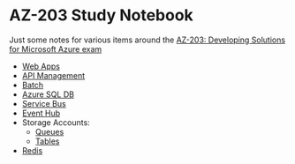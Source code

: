 # AZ-203 Study Notebook

Just some notes for various items around the
[AZ-203: Developing Solutions for Microsoft Azure exam](https://docs.microsoft.com/en-au/learn/certifications/exams/az-203?wt.mc_id=learningredirect_certs-web-wwl)

* [Web Apps](WebApps.md)
* [API Management](APIM.md)
* [Batch](Batch.md)
* [Azure SQL DB](SqlServer.md)
* [Service Bus](ServiceBus.md)
* [Event Hub](EventHub.md)
* Storage Accounts:
    * [Queues](Queues.md)
    * [Tables](Tables.md)
* [Redis](Redis.md)
